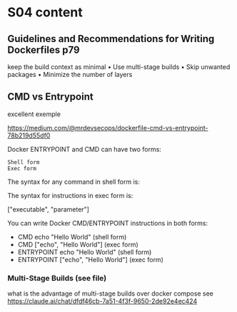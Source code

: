 # S04 content

## Guidelines and Recommendations for Writing Dockerfiles p79

keep the build context as minimal
• Use multi-stage builds
• Skip unwanted packages
• Minimize the number of layers

## CMD vs Entrypoint

excellent exemple

<https://medium.com/@mrdevsecops/dockerfile-cmd-vs-entrypoint-78b219d55df0>

Docker ENTRYPOINT and CMD can have two forms:

    Shell form
    Exec form

The syntax for any command in shell form is:

<instruction> <command>

The syntax for instructions in exec form is:

<instruction> ["executable", "parameter"]

You can write Docker CMD/ENTRYPOINT instructions in both forms:

- CMD echo "Hello World" (shell form)
- CMD ["echo", "Hello World"] (exec form)
- ENTRYPOINT echo "Hello World" (shell form)
- ENTRYPOINT ["echo", "Hello World"] (exec form)

### Multi-Stage Builds (see file)

what is the advantage of multi-stage builds over docker compose
see <https://claude.ai/chat/dfdf46cb-7a51-4f3f-9650-2de92e4ec424>
